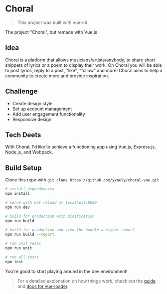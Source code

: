 # Choral
> This project was built with vue-cli

The project "Choral", but remade with Vue.js

## Idea
Choral is a platform that allows musicians/artists/anybody, to share short snippets of lyrics or a poem to display their work. On Choral you will be able to post lyrics, reply to a post, "like", "follow" and more! Choral aims to help a community to create more and provide inspiration.

## Challenge
* Create design style
* Set up account management
* Add user engagement functionality
* Responsive design

## Tech Deets
With Choral, I'd like to achieve a functioning app using Vue.js, Express.js, Node.js, and Webpack.

## Build Setup
Clone this repo with `git clone https://github.com/yxnely/choral-vue.git`

``` bash
# install dependencies
npm install

# serve with hot reload at localhost:8080
npm run dev

# build for production with minification
npm run build

# build for production and view the bundle analyzer report
npm run build --report

# run unit tests
npm run unit

# run all tests
npm test
```

You're good to start playing around in the dev environment!

> For a detailed explanation on how things work, check out the [guide](http://vuejs-templates.github.io/webpack/) and [docs for vue-loader](http://vuejs.github.io/vue-loader).